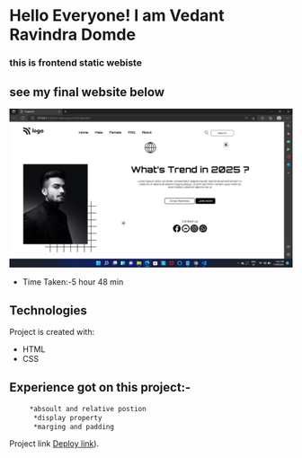 # Hello  Everyone! I am Vedant Ravindra Domde

### this is frontend static webiste

## see my final website below

![homepage](homepage.jpg.png)

- Time Taken:-5 hour 48 min

## Technologies
Project is created with:
* HTML
* CSS

## Experience got on this project:-
         *absoult and relative postion
          *display property
          *marging and padding


 Project link [Deploy link](https://vedantdomde.github.io/webdev-project1/)).         

         
